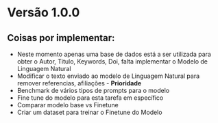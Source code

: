 # Versão 1.0.0 

## Coisas por implementar:
- Neste momento apenas uma base de dados está a ser utilizada para obter o Autor, Titulo, Keywords, Doi, falta implementar o Modelo de Linguagem Natural
- Modificar o texto enviado ao modelo de Linguagem Natural para remover referencias, afiliações - **Prioridade**
- Benchmark de vários tipos de prompts para o modelo
- Fine tune do modelo para esta tarefa em específico
- Comparar modelo base vs Finetune
- Criar um dataset para treinar o Finetune do Modelo
